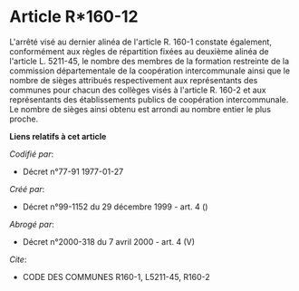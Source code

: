 # Article R*160-12

L'arrêté visé au dernier alinéa de l'article R. 160-1 constate également, conformément aux règles de répartition fixées au
deuxième alinéa de l'article L. 5211-45, le nombre des membres de la formation restreinte de la commission départementale de
la coopération intercommunale ainsi que le nombre de sièges attribués respectivement aux représentants des communes pour
chacun des collèges visés à l'article R. 160-2 et aux représentants des établissements publics de coopération intercommunale.
Le nombre de sièges ainsi obtenu est arrondi au nombre entier le plus proche.

**Liens relatifs à cet article**

_Codifié par_:

  - Décret n°77-91 1977-01-27

_Créé par_:

  - Décret n°99-1152 du 29 décembre 1999 - art. 4 ()

_Abrogé par_:

  - Décret n°2000-318 du 7 avril 2000 - art. 4 (V)

_Cite_:

  - CODE DES COMMUNES R160-1, L5211-45, R160-2
